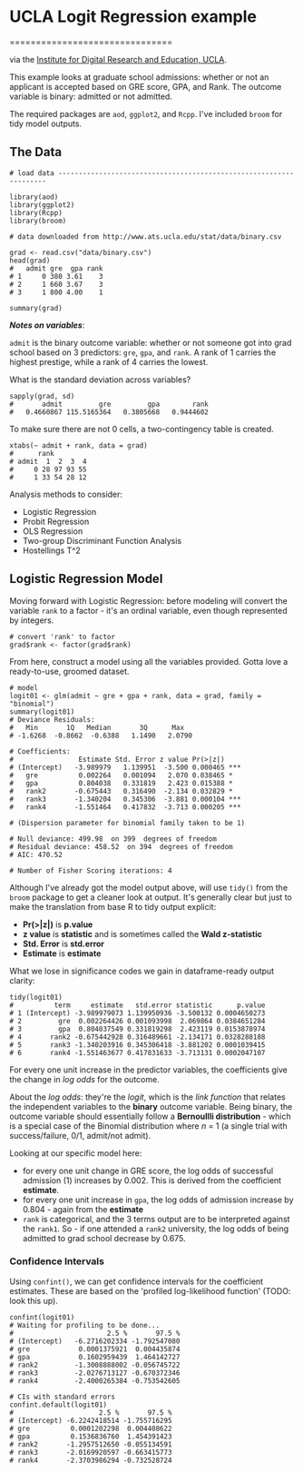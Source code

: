 # UCLA Logit Regression example
===============================

via the [Institute for Digital Research and Education, UCLA](http://www.ats.ucla.edu/stat/r/dae/logit.htm).

This example looks at graduate school admissions: whether or not an applicant is accepted based on GRE score, GPA, and Rank. The outcome variable is binary: admitted or not admitted. 

The required packages are `aod`, `ggplot2`, and `Rcpp`. I've included `broom` for tidy model outputs.

## The Data

```{r}
# load data -------------------------------------------------------------------

library(aod)
library(ggplot2)
library(Rcpp)
library(broom)

# data downloaded from http://www.ats.ucla.edu/stat/data/binary.csv

grad <- read.csv("data/binary.csv")
head(grad)
#   admit gre  gpa rank
# 1     0 380 3.61    3
# 2     1 660 3.67    3
# 3     1 800 4.00    1

summary(grad)
```

**_Notes on variables_**: 

`admit` is the binary outcome variable: whether or not someone got into grad school based on 3 predictors: `gre`, `gpa`, and `rank`. A rank of 1 carries the highest prestige, while a rank of 4 carries the lowest.

What is the standard deviation across variables?

```{R}
sapply(grad, sd)
#       admit         gre         gpa        rank 
#   0.4660867 115.5165364   0.3805668   0.9444602
```

To make sure there are not 0 cells, a two-contingency table is created.

```{r}
xtabs(~ admit + rank, data = grad)
#      rank
# admit  1  2  3  4
#     0 28 97 93 55
#     1 33 54 28 12
```

Analysis methods to consider:

- Logistic Regression
- Probit Regression
- OLS Regression
- Two-group Discriminant Function Analysis
- Hostellings T^2

## Logistic Regression Model

Moving forward with Logistic Regression: before modeling will convert the variable `rank` to a factor - it's an ordinal variable, even though represented by integers.

```{R}
# convert 'rank' to factor
grad$rank <- factor(grad$rank)
```

From here, construct a model using all the variables provided. Gotta love a ready-to-use, groomed dataset.

```{R}
# model
logit01 <- glm(admit ~ gre + gpa + rank, data = grad, family = "binomial")
summary(logit01)
# Deviance Residuals: 
#   Min       1Q   Median       3Q      Max  
# -1.6268  -0.8662  -0.6388   1.1490   2.0790  

# Coefficients:
#   			 Estimate Std. Error z value Pr(>|z|)    
# (Intercept) 	-3.989979   1.139951  -3.500 0.000465 ***
#   gre          0.002264   0.001094   2.070 0.038465 *  
#   gpa          0.804038   0.331819   2.423 0.015388 *  
#   rank2       -0.675443   0.316490  -2.134 0.032829 *  
#   rank3       -1.340204   0.345306  -3.881 0.000104 ***
#   rank4       -1.551464   0.417832  -3.713 0.000205 ***

# (Dispersion parameter for binomial family taken to be 1)

# Null deviance: 499.98  on 399  degrees of freedom
# Residual deviance: 458.52  on 394  degrees of freedom
# AIC: 470.52

# Number of Fisher Scoring iterations: 4
```

Although I've already got the model output above, will use `tidy()` from the `broom` package to get a cleaner look at output. It's generally clear but just to make the translation from base R to tidy output explicit:

- **Pr(>|z|)** is **p.value**
- **z value** is **statistic** and is sometimes called the **Wald z-statistic**
- **Std. Error** is **std.error**
- **Estimate** is **estimate**

What we lose in significance codes we gain in dataframe-ready output clarity: 

```{R}
tidy(logit01)
#          term     estimate   std.error statistic      p.value
# 1 (Intercept) -3.989979073 1.139950936 -3.500132 0.0004650273
# 2         gre  0.002264426 0.001093998  2.069864 0.0384651284
# 3         gpa  0.804037549 0.331819298  2.423119 0.0153878974
# 4       rank2 -0.675442928 0.316489661 -2.134171 0.0328288188
# 5       rank3 -1.340203916 0.345306418 -3.881202 0.0001039415
# 6       rank4 -1.551463677 0.417831633 -3.713131 0.0002047107
```

For every one unit increase in the predictor variables, the coefficients give the change in _log odds_ for the outcome. 

About the _log odds_: they're the _logit_, which is the _link function_ that relates the independent variables to the **binary** outcome variable. Being binary, the outcome variable should essentially follow a **Bernoullli distribution** - which is a special case of the Binomial distribution where _n_ = 1 (a single trial with success/failure, 0/1, admit/not admit).

Looking at our specific model here:

- for every one unit change in GRE score, the log odds of successful admission (1) increases by 0.002. This is derived from the coefficient **estimate**.
- for every one unit increase in `gpa`, the log odds of admission increase by 0.804 - again from the **estimate**
- `rank` is categorical, and the 3 terms output are to be interpreted against the `rank1`. So - if one attended a `rank2` university, the log odds of being admitted to grad school decrease by 0.675.

### Confidence Intervals

Using `confint()`, we can get confidence intervals for the coefficient estimates. These are based on the 'profiled log-likelihood function' (TODO: look this up). 

```{R}
confint(logit01)
# Waiting for profiling to be done...
#                       2.5 %       97.5 %
# (Intercept)   -6.2716202334 -1.792547080
# gre            0.0001375921  0.004435874
# gpa            0.1602959439  1.464142727
# rank2         -1.3008888002 -0.056745722
# rank3         -2.0276713127 -0.670372346
# rank4         -2.4000265384 -0.753542605

# CIs with standard errors
confint.default(logit01)
#                     2.5 %       97.5 %
# (Intercept) -6.2242418514 -1.755716295
# gre          0.0001202298  0.004408622
# gpa          0.1536836760  1.454391423
# rank2       -1.2957512650 -0.055134591
# rank3       -2.0169920597 -0.663415773
# rank4       -2.3703986294 -0.732528724
```














